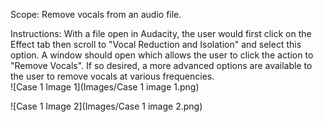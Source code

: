 Scope: Remove vocals from an audio file.

Instructions: With a file open in Audacity, the user would first click on the Effect 
               tab then scroll to "Vocal Reduction and Isolation" and select this option. 
               A window should open which allows the user to click the action to 
              "Remove Vocals". If so desired, a more advanced options are available to 
              the user to remove vocals at various frequencies.           
![Case 1 Image 1](Images/Case 1 image 1.png)

![Case 1 Image 2](Images/Case 1 image 2.png)
